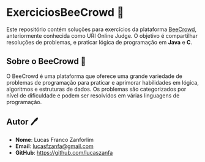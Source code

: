 # ExerciciosBeeCrowd 📜

Este repositório contém soluções para exercícios da plataforma [BeeCrowd](https://www.beecrowd.com.br/), anteriormente conhecida como URI Online Judge. O objetivo é compartilhar resoluções de problemas, e praticar lógica de programação em **Java** e **C**.

## Sobre o BeeCrowd 🔎

O BeeCrowd é uma plataforma que oferece uma grande variedade de problemas de programação para praticar e aprimorar habilidades em lógica, algoritmos e estruturas de dados. Os problemas são categorizados por nível de dificuldade e podem ser resolvidos em várias linguagens de programação.

## Autor 🖊

- **Nome**: Lucas Franco Zanforlim
- **Email**: lucasfzanfa@gmail.com
- **GitHub**: https://github.com/lucaszanfa
